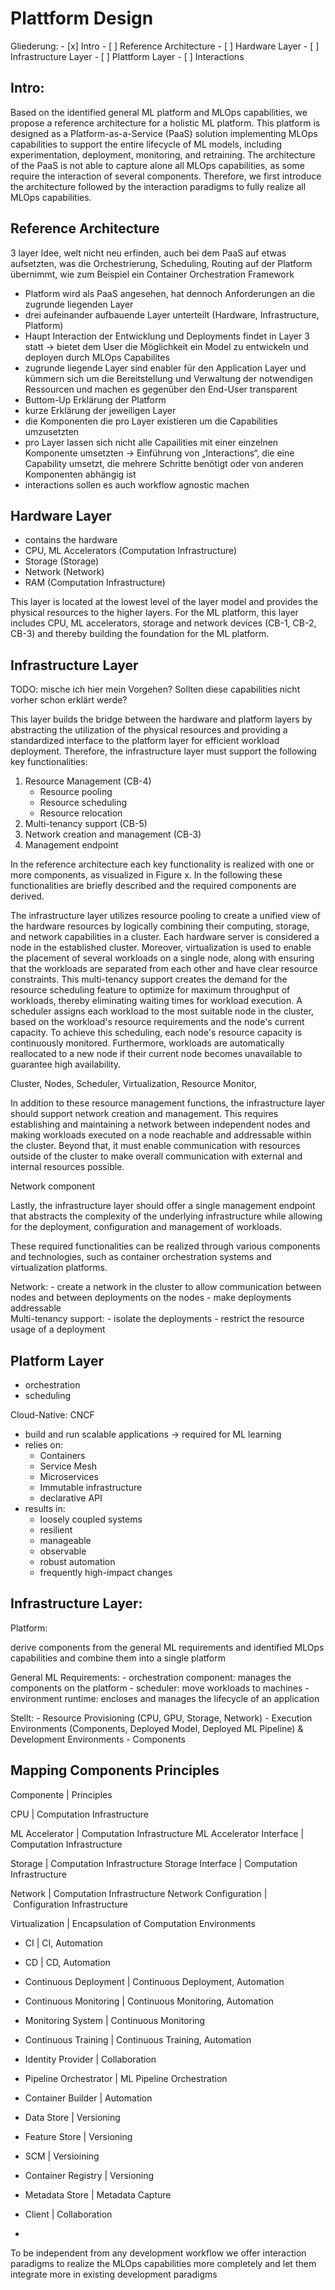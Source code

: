 # Plattform Design

Gliederung: 
	- [x] Intro 
	- [ ] Reference Architecture
		- [ ] Hardware Layer
		- [ ] Infrastructure Layer
		- [ ] Plattform Layer
	- [ ] Interactions	

## Intro: 

Based on the identified general ML platform and MLOps capabilities, we propose a reference architecture for a holistic ML platform. This platform is designed as a Platform-as-a-Service (PaaS) solution implementing MLOps capabilities to support the entire lifecycle of ML models, including experimentation, deployment, monitoring, and retraining. The architecture of the PaaS is not able to capture alone all MLOps capabilities, as some require the interaction of several components. Therefore, we first introduce the architecture followed by the interaction paradigms  to fully realize all MLOps capabilities.  

## Reference Architecture

3 layer Idee, welt nicht neu erfinden, auch bei dem PaaS auf etwas aufsetzten, was die Orchestrierung, Scheduling, Routing auf der Platform übernimmt, wie zum Beispiel ein Container Orchestration Framework

- Platform wird als PaaS angesehen, hat dennoch Anforderungen an die zugrunde liegenden Layer
- drei aufeinander aufbauende Layer unterteilt (Hardware, Infrastructure, Platform)
- Haupt Interaction der Entwicklung und Deployments findet in Layer 3 statt -> bietet dem User die Möglichkeit ein Model zu entwickeln und deployen durch MLOps Capabilites
- zugrunde liegende Layer sind enabler für den Application  Layer und kümmern sich um die Bereitstellung und Verwaltung der notwendigen Ressourcen und machen es gegenüber den End-User transparent
- Buttom-Up Erklärung der Platform
- kurze Erklärung der jeweiligen Layer 
- die Komponenten die pro Layer existieren um die Capabilities umzusetzten
- pro Layer lassen sich nicht alle Capailities mit einer einzelnen Komponente umsetzten -> Einführung von „Interactions“, die eine Capability umsetzt, die mehrere Schritte benötigt oder von anderen Komponenten abhängig ist
- interactions sollen es auch workflow agnostic machen 

## Hardware Layer
- contains the hardware 
- CPU, ML Accelerators (Computation Infrastructure)
- Storage (Storage)
- Network (Network)
- RAM (Computation Infrastructure)

This layer is located at the lowest level of the layer model and provides the physical resources to the higher layers. For the ML platform, this layer includes CPU, ML accelerators, storage and network devices (CB-1, CB-2, CB-3) and thereby building the foundation for the ML platform.  

## Infrastructure Layer
TODO: mische ich hier mein Vorgehen? Sollten diese capabilities nicht vorher schon erklärt werde? 

This layer builds the bridge between the hardware and platform layers by abstracting the utilization of the physical resources and providing a standardized interface to the platform layer for efficient workload deployment. Therefore, the infrastructure 
layer must support the following key functionalities:

1. Resource Management (CB-4) 
	- Resource pooling
	- Resource scheduling
	- Resource relocation
2. Multi-tenancy support (CB-5)
3. Network creation and management (CB-3)
4. Management endpoint

In the reference architecture each key functionality is realized with one or more components, as visualized in Figure x. In the following these functionalities are briefly described and the required components are derived.

The infrastructure layer utilizes resource pooling to create a unified view of the hardware resources by logically combining their computing, storage, and network capabilities in a cluster. Each hardware server is considered a node in the established cluster. Moreover, virtualization is used to enable the placement of several workloads on a single node, along with ensuring that the workloads are separated from each other and have clear resource constraints. This multi-tenancy support creates the demand for the resource scheduling feature to optimize for maximum throughput of workloads, thereby eliminating waiting times for workload execution. A scheduler assigns each workload to the most suitable node in the cluster, based on the workload's resource requirements and the node's current capacity. To achieve this scheduling, each node's resource capacity is continuously monitored. Furthermore, workloads are automatically reallocated to a new node if their current node becomes unavailable to guarantee high availability.    

Cluster, Nodes, Scheduler, Virtualization, Resource Monitor, 

In addition to these resource management functions, the infrastructure layer should support network creation and management. This requires establishing and maintaining a network between independent nodes and making workloads executed on a node reachable and addressable within the cluster. Beyond that, it must enable communication with resources outside of the cluster to make overall communication with external and internal resources possible.

Network component

Lastly, the infrastructure layer should offer a single management endpoint that abstracts the complexity of the underlying infrastructure while allowing for the deployment, configuration and management of workloads.

These required functionalities can be realized through various components and technologies, such as container orchestration systems and virtualization platforms. 

   


 

Network:
	- create a network in the cluster to allow communication between nodes and between deployments on the nodes 
	- make deployments addressable  
Multi-tenancy support:
	- isolate the deployments 
	- restrict the resource usage of a deployment

## Platform Layer 
- orchestration 
- scheduling




Cloud-Native: CNCF

- build and run scalable applications -> required for ML learning
- relies on:
	- Containers
	- Service Mesh
	- Microservices
	- Immutable infrastructure 
	- declarative API
- results in:
	- loosely coupled systems
	- resilient 
	- manageable 
	- observable
	- robust automation
	- frequently high-impact changes



Infrastructure Layer:
- 

Platform: 

derive components from the general ML requirements and identified MLOps capabilities and combine them into a single platform

General ML Requirements: 
	- orchestration component: manages the components on the platform
	- scheduler: move workloads to machines
	- environment runtime: encloses and manages the lifecycle of an application


Stellt: 
	- Resource Provisioning (CPU, GPU, Storage, Network)
	- Execution Environments (Components, Deployed Model, Deployed ML Pipeline) & Development Environments
	- Components


## Mapping Components Principles

Componente | Principles

CPU | Computation Infrastructure

ML Accelerator | Computation Infrastructure
ML Accelerator Interface | Computation Infrastructure

Storage | Computation Infrastructure
Storage Interface | Computation Infrastructure

Network | Computation Infrastructure
Network Configuration | Configuration Infrastructure

Virtualization | Encapsulation of Computation Environments

- CI | CI, Automation
- CD | CD, Automation
- Continuous Deployment | Continuous Deployment, Automation
- Continuous Monitoring | Continuous Monitoring, Automation
- Monitoring System | Continuous Monitoring
- Continuous Training | Continuous Training, Automation

- Identity Provider | Collaboration

- Pipeline Orchestrator | ML Pipeline Orchestration
- Container Builder | Automation

- Data Store | Versioning
- Feature Store | Versioning
- SCM | Versioining
- Container Registry | Versioning

- Metadata Store | Metadata Capture

- Client | Collaboration
- 


















To be independent from any development workflow we offer interaction paradigms to realize the MLOps capabilities more completely and let them integrate more in existing development paradigms 
